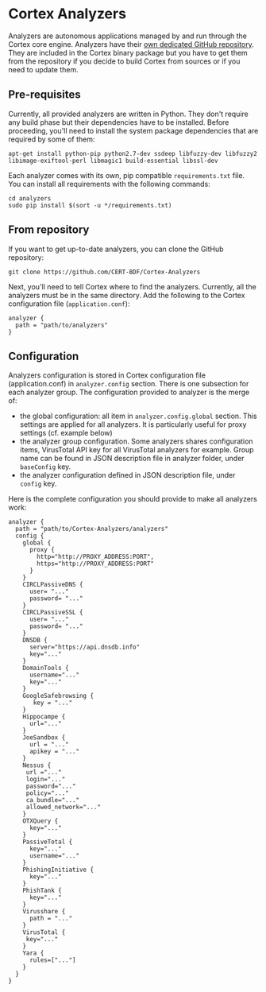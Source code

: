 # Cortex Analyzers

Analyzers are autonomous applications managed by and run through the Cortex core engine. Analyzers have their
[own dedicated GitHub repository](https://github.com/CERT-BDF/Cortex-Analyzers). They are included in the Cortex binary
package but you have to get them from the repository if you decide to build Cortex from sources or if you need to update
them.

## Pre-requisites
Currently, all provided analyzers are written in Python. They don't require any build phase but their dependencies have
to be installed. Before proceeding, you'll need to install the system package dependencies that are required by some of
them:

```
apt-get install python-pip python2.7-dev ssdeep libfuzzy-dev libfuzzy2 libimage-exiftool-perl libmagic1 build-essential libssl-dev
```

Each analyzer comes with its own, pip compatible `requirements.txt` file. You can install all requirements with the
following commands:

```
cd analyzers
sudo pip install $(sort -u */requirements.txt)
```

## From repository
If you want to get up-to-date analyzers, you can clone the GitHub repository:

```
git clone https://github.com/CERT-BDF/Cortex-Analyzers
```

Next, you'll need to tell Cortex where to find the analyzers. Currently, all the analyzers must be in the same
directory. Add the following to the Cortex configuration file (`application.conf`):

```
analyzer {
  path = "path/to/analyzers"
}
```
## Configuration

Analyzers configuration is stored in Cortex configuration file (application.conf) in `analyzer.config` section. There is
one subsection for each analyzer group. The configuration provided to analyzer is the merge of:
 - the global configuration: all item in `analyzer.config.global` section. This settings are applied for all analyzers.
 It is particularly useful for proxy settings (cf. example below)
 - the analyzer group configuration. Some analyzers shares configuration items, VirusTotal API key for all VirusTotal
 analyzers for example. Group name can be found in JSON description file in analyzer folder, under `baseConfig` key.
 - the analyzer configuration defined in JSON description file, under `config` key.

Here is the complete configuration you should provide to make all analyzers work:


```
analyzer {
  path = "path/to/Cortex-Analyzers/analyzers"
  config {
    global {
      proxy {
        http="http://PROXY_ADDRESS:PORT",
        https="http://PROXY_ADDRESS:PORT"
      }
    }
    CIRCLPassiveDNS {
      user= "..."
      password= "..."
    }
    CIRCLPassiveSSL {
      user= "..."
      password= "..."
    }
    DNSDB {
      server="https://api.dnsdb.info"
      key="..."
    }
    DomainTools {
      username="..."
      key="..."
    }
    GoogleSafebrowsing {
       key = "..."
    }
    Hippocampe {
      url="..."
    }
    JoeSandbox {
      url = "..."
      apikey = "..."
    }
    Nessus {
     url ="..."
     login="..."
     password="..."
     policy="..."
     ca_bundle="..."
     allowed_network="..."
    }
    OTXQuery {
      key="..."
    }
    PassiveTotal {
      key="..."
      username="..."
    }
    PhishingInitiative {
      key="..."
    }
    PhishTank {
      key="..."
    }
    Virusshare {
      path = "..."
    }
    VirusTotal {
     key="..."
    }
    Yara {
      rules=["..."]
    }
  }
}
```
